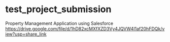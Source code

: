 # test_project_submission
Property Management Application using Salesforce
https://drive.google.com/file/d/1hD82xcMXfXZD3Vy4JQVW4l1af20hFDQk/view?usp=share_link
